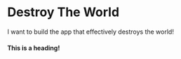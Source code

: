 # Destroy The World
I want to build the app that effectively destroys the world!

#### This is a heading!
